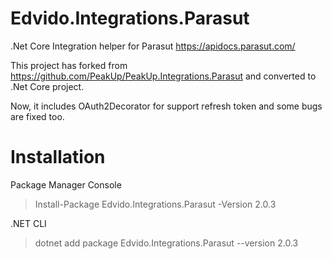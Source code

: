 
# Edvido.Integrations.Parasut
.Net Core Integration helper for Parasut https://apidocs.parasut.com/


This project has forked from https://github.com/PeakUp/PeakUp.Integrations.Parasut and converted to .Net Core project.

Now, it includes OAuth2Decorator for support refresh token and some bugs are fixed too.


# Installation

Package Manager Console

> Install-Package Edvido.Integrations.Parasut -Version 2.0.3


.NET CLI

> dotnet add package Edvido.Integrations.Parasut --version 2.0.3


